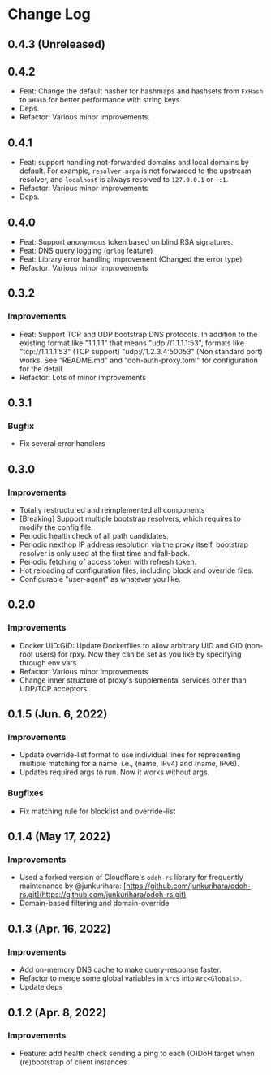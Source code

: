 # Change Log
<!--
## 1.x.x (unreleased)

### Improvements

-

### Bugfixes

-

You should also include the user name that made the change.
-->

## 0.4.3 (Unreleased)

## 0.4.2

- Feat: Change the default hasher for hashmaps and hashsets from `FxHash` to `aHash` for better performance with string keys.
- Deps.
- Refactor: Various minor improvements.

## 0.4.1

- Feat: support handling not-forwarded domains and local domains by default. For example, `resolver.arpa` is not forwarded to the upstream resolver, and `localhost` is always resolved to `127.0.0.1` or `::1`.
- Refactor: Various minor improvements
- Deps.

## 0.4.0

- Feat: Support anonymous token based on blind RSA signatures.
- Feat: DNS query logging (`qrlog` feature)
- Feat: Library error handling improvement (Changed the error type)
- Refactor: Various minor improvements

## 0.3.2

### Improvements

- Feat: Support TCP and UDP bootstrap DNS protocols. In addition to the existing format like "1.1.1.1" that means "udp://1.1.1.1:53", formats like "tcp://1.1.1.1:53" (TCP support) "udp://1.2.3.4:50053" (Non standard port) works. See "README.md" and "doh-auth-proxy.toml" for configuration for the detail.
- Refactor: Lots of minor improvements

## 0.3.1

### Bugfix

- Fix several error handlers

## 0.3.0

### Improvements

- Totally restructured and reimplemented all components
- [Breaking] Support multiple bootstrap resolvers, which requires to modify the config file.
- Periodic health check of all path candidates.
- Periodic nexthop IP address resolution via the proxy itself, bootstrap resolver is only used at the first time and fall-back.
- Periodic fetching of access token with refresh token.
- Hot reloading of configuration files, including block and override files.
- Configurable "user-agent" as whatever you like.

## 0.2.0

### Improvements

- Docker UID:GID: Update Dockerfiles to allow arbitrary UID and GID (non-root users) for rpxy. Now they can be set as you like by specifying through env vars.
- Refactor: Various minor improvements
- Change inner structure of proxy's supplemental services other than UDP/TCP acceptors.

## 0.1.5 (Jun. 6, 2022)

### Improvements

- Update override-list format to use individual lines for representing multiple matching for a name, i.e., (name, IPv4) and (name, IPv6).
- Updates required args to run. Now it works without args.

### Bugfixes

- Fix matching rule for blocklist and override-list

## 0.1.4 (May 17, 2022)
### Improvements

- Used a forked version of Cloudflare's `odoh-rs` library for frequently maintenance by @junkurihara: [https://github.com/junkurihara/odoh-rs.git](https://github.com/junkurihara/odoh-rs.git)
- Domain-based filtering and domain-override


## 0.1.3 (Apr. 16, 2022)

### Improvements

- Add on-memory DNS cache to make query-response faster.
- Refactor to merge some global variables in `Arc`s into `Arc<Globals>`.
- Update deps

## 0.1.2 (Apr. 8, 2022)

### Improvements

- Feature: add health check sending a ping to each (O)DoH target when (re)bootstrap of client instances
